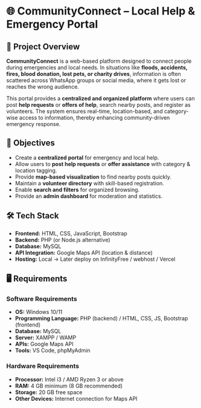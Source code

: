 # 🌐 CommunityConnect – Local Help & Emergency Portal

## 📌 Project Overview
**CommunityConnect** is a web-based platform designed to connect people during emergencies and local needs.
In situations like **floods, accidents, fires, blood donation, lost pets, or charity drives**, information is often scattered across WhatsApp groups or social media, where it gets lost or reaches the wrong audience.

This portal provides a **centralized and organized platform** where users can post **help requests** or **offers of help**, search nearby posts, and register as volunteers. The system ensures real-time, location-based, and category-wise access to information, thereby enhancing community-driven emergency response.

## 🎯 Objectives
- Create a **centralized portal** for emergency and local help.
- Allow users to **post help requests** or **offer assistance** with category & location tagging.
- Provide **map-based visualization** to find nearby posts quickly.
- Maintain a **volunteer directory** with skill-based registration.
- Enable **search and filters** for organized browsing.
- Provide an **admin dashboard** for moderation and statistics.

## 🛠️ Tech Stack
- **Frontend:** HTML, CSS, JavaScript, Bootstrap
- **Backend:** PHP (or Node.js alternative)
- **Database:** MySQL
- **API Integration:** Google Maps API (location & distance)
- **Hosting:** Local  → Later deploy on InfinityFree / webhost / Vercel

## 🖥️ Requirements

### Software Requirements
- **OS:** Windows 10/11
- **Programming Language:** PHP (backend) / HTML, CSS, JS, Bootstrap (frontend)
- **Database:** MySQL
- **Server:** XAMPP / WAMP
- **APIs:** Google Maps API
- **Tools:** VS Code, phpMyAdmin

### Hardware Requirements
- **Processor:** Intel i3 / AMD Ryzen 3 or above
- **RAM:** 4 GB minimum (8 GB recommended)
- **Storage:** 20 GB free space
- **Other Devices:** Internet connection for Maps API
